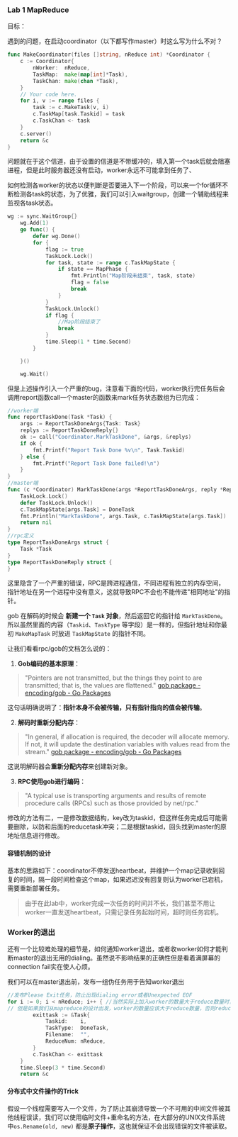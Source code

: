 ### Lab 1 MapReduce

目标：

遇到的问题，在启动coordinator（以下都写作master）时这么写为什么不对？

```go
func MakeCoordinator(files []string, nReduce int) *Coordinator {
	c := Coordinator{
		nWorker:  nReduce,
		TaskMap:  make(map[int]*Task),
		TaskChan: make(chan *Task),
	}
	// Your code here.
	for i, v := range files {
		task := c.MakeTask(v, i)
		c.TaskMap[task.Taskid] = task
		c.TaskChan <- task
	}
	c.server()
	return &c
}
```

问题就在于这个信道，由于设置的信道是不带缓冲的，填入第一个task后就会阻塞进程，但是此时服务器还没有启动，worker永远不可能拿到任务了、



如何检测各worker的状态以便判断是否要进入下一个阶段，可以来一个for循环不断检测各task的状态，为了优雅，我们可以引入waitgroup，创建一个辅助线程来监视各task状态。

```go
wg := sync.WaitGroup{}
	wg.Add(1)
	go func() {
		defer wg.Done()
		for {
			flag := true
			TaskLock.Lock()
			for task, state := range c.TaskMapState {
				if state == MapPhase {
					fmt.Println("Map阶段未结束", task, state)
					flag = false
					break
				}
			}
			TaskLock.Unlock()
			if flag {
				//Map阶段结束了
				break
			}
			time.Sleep(1 * time.Second)
		}

	}()

	wg.Wait()
```



但是上述操作引入一个严重的bug，注意看下面的代码，worker执行完任务后会调用report函数call一个master的函数来mark任务状态数组为已完成：

```go
//worker端
func reportTaskDone(Task *Task) {
	args := ReportTaskDoneArgs{Task: Task}
	replys := ReportTaskDoneReply{}
	ok := call("Coordinator.MarkTaskDone", &args, &replys)
	if ok {
		fmt.Printf("Report Task Done %v\n", Task.Taskid)
	} else {
		fmt.Printf("Report Task Done failed!\n")
	}
}
//master端
func (c *Coordinator) MarkTaskDone(args *ReportTaskDoneArgs, reply *ReportTaskDoneReply) error {
	TaskLock.Lock()
	defer TaskLock.Unlock()
	c.TaskMapState[args.Task] = DoneTask
	fmt.Println("MarkTaskDone", args.Task, c.TaskMapState[args.Task])
	return nil
}
//rpc定义
type ReportTaskDoneArgs struct {
	Task *Task
}
type ReportTaskDoneReply struct {
}
```

这里隐含了一个严重的错误，RPC是跨进程通信，不同进程有独立的内存空间，指针地址在另一个进程中没有意义，这就导致RPC不会也不能传递"相同地址"的指针。

gob 在解码的时候会 **新建一个 `Task` 对象**，然后返回它的指针给 `MarkTaskDone`。所以虽然里面的内容（`Taskid`、`TaskType` 等字段）是一样的，但指针地址和你最初 `MakeMapTask` 时放进 `TaskMapState` 的指针不同。

让我们看看rpc/gob的文档怎么说的：

1. **Gob编码的基本原理**：

> "Pointers are not transmitted, but the things they point to are transmitted; that is, the values are flattened." [gob package - encoding/gob - Go Packages](https://pkg.go.dev/encoding/gob)

这句话明确说明了：**指针本身不会被传输，只有指针指向的值会被传输**。

2. **解码时重新分配内存**：

> "In general, if allocation is required, the decoder will allocate memory. If not, it will update the destination variables with values read from the stream." [gob package - encoding/gob - Go Packages](https://pkg.go.dev/encoding/gob)

这说明解码器会**重新分配内存**来创建新对象。

3. **RPC使用gob进行编码**：

> "A typical use is transporting arguments and results of remote procedure calls (RPCs) such as those provided by net/rpc."

修改的方法有二，一是修改数据结构，key改为taskid，但这样任务完成后可能需要删除，以防和后面的reducetask冲突；二是根据taskid，回头找到master的原地址信息进行修改。



#### 容错机制的设计

基本的思路如下：coordinator不停发送heartbeat，并维护一个map记录收到回复的时间，隔一段时间检查这个map，如果迟迟没有回复则认为worker已宕机，需要重新部署任务。

> 由于在此lab中，worker完成一次任务的时间并不长，我们甚至不用让worker一直发送heartbeat，只需记录任务起始时间，超时则任务宕机。



### Worker的退出

还有一个比较难处理的细节是，如何通知worker退出，或者收worker如何才能判断master的退出无用的dialing。虽然说不影响结果的正确性但是看着满屏幕的connection fail实在使人心烦。

我们可以在master退出前，发布一组伪任务用于告知worker退出

```go
//发布Please Exit任务，防止出现dialing error或者Unexpected EOF
for i := 0; i < nReduce; i++ { //当然实际上加入worker的数量大于reduce数量时，这种写法还是会有问题，
// 但是如果我们从mapreduce的设计出发，worker的数量应该大于reduce数量，否则reduce阶段无法进行，所以这里可以认为是没有问题的
		exittask := &Task{
			Taskid:    i,
			TaskType:  DoneTask,
			Filename:  "",
			ReduceNum: nReduce,
		}
		c.TaskChan <- exittask
	}
	time.Sleep(3 * time.Second)
	return &c
```

#### 分布式中文件操作的Trick

假设一个线程需要写入一个文件，为了防止其崩溃导致一个不可用的中间文件被其他线程误读，我们可以使用临时文件+重命名的方法，在大部分的UNIX文件系统中`os.Rename(old, new)` 都是**原子操作**，这也就保证不会出现错误的文件被读取。
